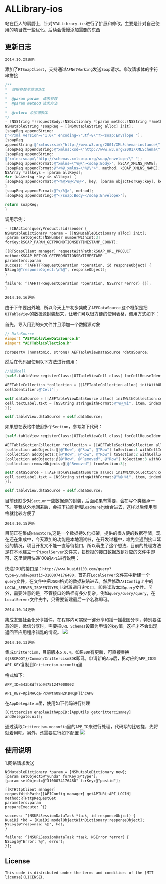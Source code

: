 # ALLibrary-ios 

站在巨人的肩膀上，针对`RTALLibrary-ios`进行了扩展和修改，主要是针对自己使用的项目做一些优化。后续会慢慢添加需要的东西

## 更新日志
`2014.10.29更新`

添加了`RTSoapClient`，支持通过`AFNetWorking`发送`Soap`请求。修改请求体的字符串拼接
```objective-c
/**
*  根据参数生成请求体
*
*  @param param  请求参数
*  @param method 请求方法
*
*  @return 添加请求体
*/
- (NSString *)requestBody:(NSDictionary *)param method:(NSString *)method {
NSMutableString *soapReq = [[NSMutableString alloc] init];
[soapReq appendString:
@"<?xml version=\"1.0\" encoding=\"utf-8\"?><soap:Envelope "];
[soapReq
appendString:@"xmlns:xsi=\"http://www.w3.org/2001/XMLSchema-instance\" "];
[soapReq appendString:@"xmlns:xsd=\"http://www.w3.org/2001/XMLSchema\" "];
[soapReq appendString:
@"xmlns:soap=\"http://schemas.xmlsoap.org/soap/envelope/\" "];
[soapReq appendFormat:@"xmlns=\"%@\"><soap:Body>", kSOAP_XMLNS_NAME];
[soapReq appendFormat:@"<%@ xmlns=\"%@\">", method, kSOAP_XMLNS_NAME];
NSArray *allkeys = [param allKeys];
for (NSString *key in allkeys) {
[soapReq appendFormat:@"<%@>%@</%@>", key, [param objectForKey:key], key];
}
[soapReq appendFormat:@"</%@>", method];
[soapReq appendString:@"</soap:Body></soap:Envelope>"];

return soapReq;
}
```
调用示例：
```objective-c 
- (IBAction)queryProduct:(id)sender {
NSMutableDictionary *param = [[NSMutableDictionary alloc] init];
[param setObject:[NSNumber numberWithInt:3]
forKey:kSOAP_PARAM_GETPROMOTIONSBYTIMESTAMP_COUNT];

[[RTSoapClient manager] requestWithPath:kSOAP_URL_PRODUCT
method:KSOAP_METHOD_GETPROMOTIONSBYTIMESTAMP
parameters:param
success: ^(AFHTTPRequestOperation *operation, id responseObject) {
NSLog(@"responseObject:\n%@", responseObject);
}

failure: ^(AFHTTPRequestOperation *operation, NSError *error) {}];
}
```



`2014.10.16更新`

由于下午要出外地，所以今天上午初步集成了`AEFDataSource`,这个框架是把`UITableView`的数据源封装起来，让我们可以很方便的使用表格，调用方式如下：

首先，导入用到的头文件并且添加一个数据源对象
```objective-c
// DataSource
#import "AEFTableViewDataSource.h"
#import "AEFTableCollection.h"

@property (nonatomic, strong) AEFTableViewDataSource *dataSource;
```
然后在代码里使用以下方法进行调用：
```objective-c
//注册cell
[self.tableView registerClass:[UITableViewCell class] forCellReuseIdentifier:@"Cell"];

AEFTableCollection *collection = [[AEFTableCollection alloc] initWithObjects:@[@"Row", @"Row", @"Row"]
cellIdentifier:@"Cell"];

self.dataSource = [[AEFTableViewDataSource alloc] initWithCollection:collection configureCellBlock:^(UITableViewCell *cell, id item, NSIndexPath *indexPath) {
cell.textLabel.text = [NSString stringWithFormat:@"%@_%i", item, indexPath.row];
}];

self.tableView.dataSource = self.dataSource;
```
如果想在表格中使用多个`Section`，参考如下代码：
```objective-c
[self.tableView registerClass:[UITableViewCell class] forCellReuseIdentifier:@"Cell"];

AEFTableSectionCollection *collection = [[AEFTableSectionCollection alloc] initWithObjects:@[@"Row", @"Row"] cellIdentifier:@"Cell"];
[collection addObjects:@[@"Row", @"Row", @"Row"] toSection:1 withCellIdentifier:@"Cell"];
[collection addObjects:@[@"Row", @"Row", @"Row"] toSection:2 withCellIdentifier:@"Cell"];
[collection addObjects:@[@"Row", @"Removed", @"Row"] toSection:3 withCellIdentifier:@"Cell"];
[collection removeObjects:@[@"Removed"] fromSection:3];

self.dataSource = [[AEFTableViewDataSource alloc] initWithCollection:collection configureCellBlock:^(UITableViewCell *cell, id item, NSIndexPath *indexPath) {
cell.textLabel.text = [NSString stringWithFormat:@"%@_%i", item, indexPath.row];
}];

self.tableView.dataSource = self.dataSource;
```
目前还缺少对`Section`一些数据源的封装，后面如果有需要，会在写个类继承一下。等我从外地回来后，会把下拉刷新和`loadMore`也给合进去，这样以后使用表格就比较方便了

`2014.10.15更新`

目前正在集成`NanoStore`,这是一个数据持久化框架，提供的很方便的数据存储，现在还在集成中，今天添加的功能是本地测试桩，在开发过程中，难免会遇到接口延迟的情况，项目开发又不能一直等待接口，所以萌生了这个想法，目前的处理方法是在本地建立一个`LocalServer`文件夹，把模拟的接口数据放到对应的文件中即可，这里使用快递100的`API`进行说明：

快递100的接口是：`http://www.kuaidi100.com/query?type=yunda&postid=3100074176480`，首先在`LocalServer`文件夹中新建一个`query`文件，在文件中把`JSON`格式的数据粘贴进去。然后修改`APIConfig.h`中的`LOCAL_SERVER_ISOPEN`为`YES`,此时再调用该接口，即是读取本地`query`文件。另外，需要注意的是，不管接口的路径有多少复杂，例如`query/query/query`，在`LocalServer`文件夹中，只需要新建最后一个名称即可。

`2014.10.14更新`

集成友盟社会化分享插件，在程序内可实现一键分享和摇一摇截图分享，特别要注意的是，微信分享时，需要把`URL Schemes`设置为申请的`key`值，这样才不会出现返回至应用程序错乱的情况。
[![](http://ftpdemo.qiniudn.com/Umeng.1.png)](http://ftpdemo.qiniudn.com/Umeng.1.png)


`2014.10.13更新`

集成`Crittercism`，目前版本`5.0.4`。如果`SDK`有更新，可直接替换`${SRCROOT}/Common/CrittercismSDK`即可。申请新的`App`后，把对应的`APP_ID和API_KEY`复制到`Crittercism.xcconfig`里.

格式如下:


`APP_ID=543b8df7bb94751247000002`

`API_KEY=RpiMACqaFPcvWtn09H2P1MKgPlihcAP8`


在`AppDelegate.m`里，使用如下代码进行处理
```objetivce-c
[Crittercism enableWithAppID:[AppUtils getcrittercismKey] andDelegate:nil];
```



通过读取`Crittercism.xcconfig`里的`APP_ID`来进行处理，代码写的比较搓，先将就着用吧。另外，还需要进行如下配置
[![](http://ftpdemo.qiniudn.com/1.png)](http://ftpdemo.qiniudn.com/1.png)


## 使用说明
1.网络请求发送
```objetivce-c
NSMutableDictionary *param = [NSMutableDictionary new];
[param setObject:@"yunda" forKey:@"type"];
[param setObject:@"3100074176480" forKey:@"postid"];

[[RTHttpClient manager]
requestWithPath:[[APIConfig manager] getAPIURL:API_LOGIN]
method:RTHttpRequestGet
parameters:param
prepareExecute: ^{}

success: ^(NSURLSessionDataTask *task, id responseObject) {
KuaiDi *kd = [KuaiDi modelObjectWithDictionary:responseObject];
NSLog(@"response: %@", kd);
}

failure: ^(NSURLSessionDataTask *task, NSError *error) {
NSLog(@"Error: %@", error);
}];
```



## License

`This code is distributed under the terms and conditions of the [MIT license](LICENSE). `


